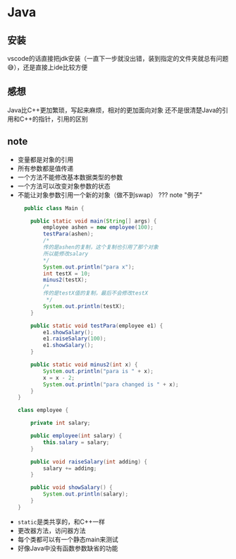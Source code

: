 # Java
## 安装
vscode的话直接把jdk安装（一直下一步就没出错，装到指定的文件夹就总有问题😅），还是直接上ide比较方便
## 感想
Java比C++更加繁琐，写起来麻烦，相对的更加面向对象
还不是很清楚Java的引用和C++的指针，引用的区别
## note
- 变量都是对象的引用
- 所有参数都是值传递
- 一个方法不能修改基本数据类型的参数
- 一个方法可以改变对象参数的状态
- 不能让对象参数引用一个新的对象（做不到swap）
??? note "例子"
    ```java
      public class Main {
    
        public static void main(String[] args) {
            employee ashen = new employee(100);
            testPara(ashen);
            /*
            传的是ashen的复制，这个复制也引用了那个对象
            所以能修改salary
            */
            System.out.println("para x");
            int testX = 10;
            minus2(testX);
            /*
            传的是testX值的复制，最后不会修改testX
             */
            System.out.println(testX);
        }
    
        public static void testPara(employee e1) {
            e1.showSalary();
            e1.raiseSalary(100);
            e1.showSalary();
        }
    
        public static void minus2(int x) {
            System.out.println("para is " + x);
            x = x - 2;
            System.out.println("para changed is " + x);
        }
    }
    
    class employee {
    
        private int salary;
    
        public employee(int salary) {
            this.salary = salary;
        }
    
        public void raiseSalary(int adding) {
            salary += adding;
        }
    
        public void showSalary() {
            System.out.println(salary);
        }
    }
    ```
- `static`是类共享的，和C++一样
- 更改器方法，访问器方法
- 每个类都可以有一个静态main来测试
- 好像Java中没有函数参数缺省的功能